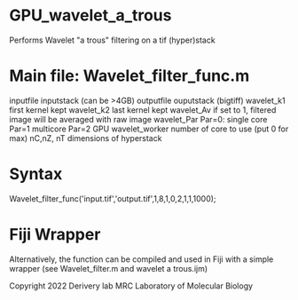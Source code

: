 # GPU_wavelet_a_trous
Performs Wavelet "a trous" filtering on a tif (hyper)stack


# Main file: Wavelet_filter_func.m

inputfile    inputstack (can be >4GB)
outputfile   ouputstack (bigtiff)
wavelet_k1  first kernel kept
wavelet_k2    last kernel kept
wavelet_Av  if set to 1, filtered image will be averaged with raw image
wavelet_Par    Par=0: single core Par=1 multicore   Par=2 GPU
wavelet_worker  number of core to use (put 0 for max)
nC,nZ, nT dimensions of hyperstack

# Syntax 
Wavelet_filter_func('input.tif','output.tif',1,8,1,0,2,1,1,1000);


# Fiji Wrapper 
Alternatively, the function can be compiled and used in Fiji with a simple wrapper (see Wavelet_filter.m and wavelet a trous.ijm)



Copyright 2022 Derivery lab MRC Laboratory of Molecular Biology

